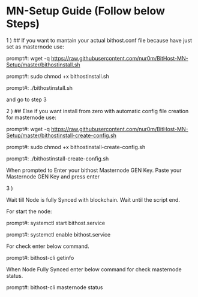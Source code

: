 # MN-Setup Guide (Follow below Steps)

1 ) ## If you want to mantain your actual bithost.conf file because have just set as masternode use:

prompt#: wget -q https://raw.githubusercontent.com/nur0m/BitHost-MN-Setup/master/bithostinstall.sh

prompt#: sudo chmod +x bithostinstall.sh

prompt#: ./bithostinstall.sh

and go to step 3


2 ) ## Else if you want install from zero with automatic config file creation for masternode use:

prompt#: wget -q https://raw.githubusercontent.com/nur0m/BitHost-MN-Setup/master/bithostinstall-create-config.sh

prompt#: sudo chmod +x bithostinstall-create-config.sh

prompt#: ./bithostinstall-create-config.sh


When prompted to Enter your bithost Masternode GEN Key.
Paste your Masternode GEN Key and press enter

3 ) 

Wait till Node is fully Synced with blockchain.
Wait until the script end.


For start the node:

prompt#: systemctl start bithost.service

prompt#: systemctl enable bithost.service


For check enter below command.

prompt#: bithost-cli getinfo


When Node Fully Synced enter below command for check masternode status.

prompt#: bithost-cli masternode status
